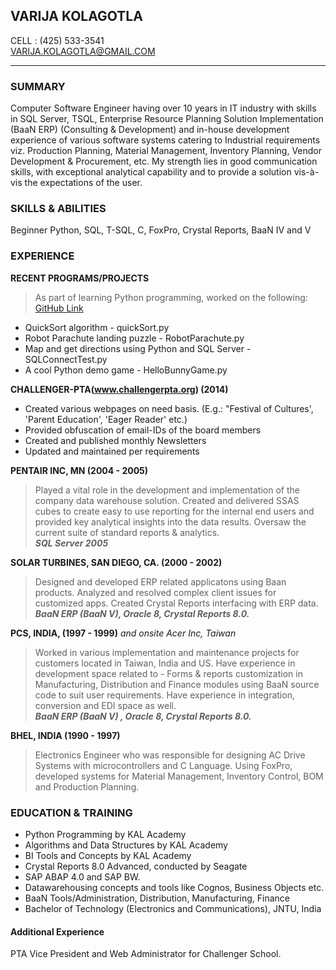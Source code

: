 ## VARIJA KOLAGOTLA

CELL : (425) 533-3541  
VARIJA.KOLAGOTLA@GMAIL.COM

----------

### SUMMARY

Computer Software Engineer having over 10 years in IT industry with skills in SQL Server, TSQL, Enterprise Resource Planning Solution Implementation (BaaN ERP) (Consulting & Development) and in-house development experience of various software systems catering to Industrial requirements viz. Production Planning, Material Management, Inventory Planning, Vendor Development & Procurement, etc. 
My strength lies in good communication skills, with exceptional analytical capability and to provide a solution vis-à-vis the expectations of the user. 

### SKILLS & ABILITIES

Beginner Python, SQL, T-SQL, C, FoxPro, Crystal Reports, BaaN IV and V

### EXPERIENCE

**RECENT PROGRAMS/PROJECTS**
>As part of learning Python programming, worked on the following: [GitHub Link](https://github.com/VarGitHub/Projects)
>
- 	QuickSort algorithm - quickSort.py
- 	Robot Parachute landing puzzle - RobotParachute.py
- 	Map and get directions using Python and SQL Server - SQLConnectTest.py
- 	A cool Python demo game - HelloBunnyGame.py

**CHALLENGER-PTA(www.challengerpta.org) (2014)**
>
- Created various webpages on need basis. (E.g.: "Festival of Cultures', 'Parent Education', 'Eager Reader' etc.)
- Provided obfuscation of email-IDs of the board members
- Created and published monthly Newsletters
- Updated and maintained per requirements

**PENTAIR INC, MN (2004 - 2005)**
> Played a vital role in the development and implementation of the company data warehouse solution. Created and delivered SSAS cubes to create easy to use reporting for the internal end users and provided key analytical insights into the data results. Oversaw the current suite of standard reports & analytics.  
***SQL Server 2005***

 
**SOLAR TURBINES, SAN DIEGO, CA. (2000 - 2002)**
> Designed and developed ERP related applicatons using Baan products. Analyzed and resolved complex client issues for customized apps. Created Crystal Reports interfacing with ERP data.  
***BaaN ERP (BaaN V), Oracle 8, Crystal Reports 8.0.***
  

**PCS, INDIA, (1997 - 1999)** *and onsite Acer Inc, Taiwan*
> Worked in various implementation and maintenance projects for customers located in Taiwan, India and US. Have experience in development space related to - Forms & reports customization in Manufacturing, Distribution and Finance modules using BaaN source code to suit user requirements. Have experience in integration, conversion and EDI space as well.  
***BaaN ERP (BaaN V) , Oracle 8, Crystal Reports 8.0.***

**BHEL, INDIA (1990 - 1997)**  
>Electronics Engineer who was responsible for designing AC Drive Systems with microcontrollers and C Language. Using FoxPro, developed systems for Material Management, Inventory Control, BOM and Production Planning. 
  
  
  
### EDUCATION & TRAINING 
- Python Programming by KAL Academy
- Algorithms and Data Structures by KAL Academy
- BI Tools and Concepts by KAL Academy
- Crystal Reports 8.0 Advanced, conducted by Seagate
- SAP ABAP 4.0 and SAP BW.
- Datawarehousing concepts and tools like Cognos, Business Objects etc.
- BaaN Tools/Administration, Distribution, Manufacturing, Finance
- Bachelor of Technology (Electronics and Communications), JNTU, India
   
#### Additional Experience
PTA Vice President and Web Administrator for Challenger School.